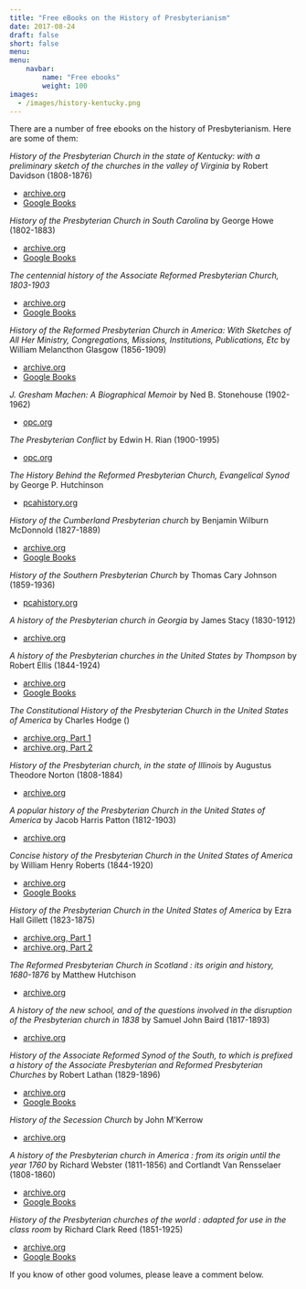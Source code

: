 ```yaml
---
title: "Free eBooks on the History of Presbyterianism"
date: 2017-08-24
draft: false
short: false
menu:
menu:
    navbar:
        name: "Free ebooks"
        weight: 100
images:
  - /images/history-kentucky.png
---
```



There are a number of free ebooks on the history of Presbyterianism. Here are some of them:


<span class="lead"><i class="fa fa-book text-warning" aria-hidden="true"></i> _History of the Presbyterian Church in the state of Kentucky: with a preliminary sketch of the churches in the valley of Virginia_ by Robert Davidson (1808-1876)</span>

* [archive.org](https://archive.org/details/historyofpresbyt00davi)
* [Google Books](https://books.google.com/books?id=EDaPaqx6lCAC)

<span class="lead"><i class="fa fa-book text-warning" aria-hidden="true"></i> _History of the Presbyterian Church in South Carolina_ by  George Howe (1802-1883)</span>

* [archive.org](https://archive.org/details/cu31924052251646)
* [Google Books](https://books.google.com/books?id=M-UqAAAAYAAJ)

<span class="lead"><i class="fa fa-book text-warning" aria-hidden="true"></i> _The centennial history of the Associate Reformed Presbyterian Church, 1803-1903_</span>

* [archive.org](https://archive.org/details/centennialhistor00asso)
* [Google Books](https://books.google.com/books?id=eco5AQAAMAAJ)

<span class="lead"><i class="fa fa-book text-warning" aria-hidden="true"></i> _History of the Reformed Presbyterian Church in America: With Sketches of All Her Ministry, Congregations, Missions, Institutions, Publications, Etc_ by William Melancthon Glasgow (1856-1909)</span>

* [archive.org](https://archive.org/details/historyofrefor00glas)
* [Google Books](https://books.google.com/books?id=FiJNAAAAYAAJ&source=gbs_similarbooks)

<span class="lead"><i class="fa fa-book text-warning" aria-hidden="true"></i> _J. Gresham Machen: A Biographical Memoir_ by Ned B. Stonehouse (1902-1962)</span>

* [opc.org](https://store.opc.org/SearchResults.asp?Cat=1823)

<span class="lead"><i class="fa fa-book text-warning" aria-hidden="true"></i> _The Presbyterian Conflict_ by Edwin H. Rian (1900-1995)</span>

* [opc.org](https://store.opc.org/SearchResults.asp?Cat=1823)

<span class="lead"><i class="fa fa-book text-warning" aria-hidden="true"></i> _The History Behind the Reformed Presbyterian Church, Evangelical Synod_ by George P. Hutchinson</span>

* [pcahistory.org](http://pcahistory.org/findingaids/rpces/history/index.html)

<span class="lead"><i class="fa fa-book text-warning" aria-hidden="true"></i> _History of the Cumberland Presbyterian church_ by Benjamin Wilburn McDonnold (1827-1889)</span>

* [archive.org](https://archive.org/details/historyofcumber00mcdo)
* [Google Books](https://books.google.com/books?id=qtFLAAAAMAAJ)

<span class="lead"><i class="fa fa-book text-warning" aria-hidden="true"></i> _History of the Southern Presbyterian Church_ by Thomas Cary Johnson (1859-1936)</span>

* [pcahistory.org](http://www.pcahistory.org/findingaids/pcus/index.html)

<span class="lead"><i class="fa fa-book text-warning" aria-hidden="true"></i> _A history of the Presbyterian church in Georgia_ by James Stacy (1830-1912)</span>

* [archive.org](https://archive.org/details/historyofpres00stac)

<span class="lead"><i class="fa fa-book text-warning" aria-hidden="true"></i> _A history of the Presbyterian churches in the United States by Thompson_ by Robert Ellis (1844-1924)</span>

* [archive.org](https://archive.org/details/historyofpresbyt00thom)
* [Google Books](https://books.google.com/books?id=Ijr1xqPWv1cC)

<span class="lead"><i class="fa fa-book text-warning" aria-hidden="true"></i> _The Constitutional History of the Presbyterian Church in the United States of America_ by Charles Hodge ()</span>

* [archive.org, Part 1](https://archive.org/details/constitutionalh00hodggoog)
* [archive.org, Part 2](https://archive.org/details/constitutionalh03hodggoog)

<span class="lead"><i class="fa fa-book text-warning" aria-hidden="true"></i> _History of the Presbyterian church, in the state of Illinois_ by Augustus Theodore Norton (1808-1884)</span>

* [archive.org](https://archive.org/details/historyofpresb00nort)

<span class="lead"><i class="fa fa-book text-warning" aria-hidden="true"></i> _A popular history of the Presbyterian Church in the United States of America_ by Jacob Harris Patton (1812-1903)</span>

* [archive.org](https://archive.org/details/popularhistoryo00patt)

<span class="lead"><i class="fa fa-book text-warning" aria-hidden="true"></i> _Concise history of the Presbyterian Church in the United States of America_ by William Henry Roberts (1844-1920)</span>

* [archive.org](https://archive.org/details/concisehistoryof00rob)
* [Google Books](https://books.google.com/books?id=eZE9AAAAYAAJ)

<span class="lead"><i class="fa fa-book text-warning" aria-hidden="true"></i> _History of the Presbyterian Church in the United States of America_
by Ezra Hall Gillett (1823-1875)</span>

* [archive.org, Part 1](https://archive.org/details/historyofpresbyt187301gill)
* [archive.org, Part 2](https://archive.org/details/historyofpresbyt02gill)

<span class="lead"><i class="fa fa-book text-warning" aria-hidden="true"></i> _The Reformed Presbyterian Church in Scotland : its origin and history, 1680-1876_ by Matthew Hutchison</span>

* [archive.org](https://archive.org/details/reformpresbyter00hutcuoft)

<span class="lead"><i class="fa fa-book text-warning" aria-hidden="true"></i> _A history of the new school, and of the questions involved in the disruption of the Presbyterian church in 1838_ by Samuel John Baird (1817-1893)</span>

* [archive.org](https://archive.org/details/historyofnews00bair)

<span class="lead"><i class="fa fa-book text-warning" aria-hidden="true"></i> _History of the Associate Reformed Synod of the South, to which is prefixed a history of the Associate Presbyterian and Reformed Presbyterian Churches_ by Robert Lathan (1829-1896)</span>

* [archive.org](https://archive.org/details/historyofassocia00lath)
* [Google Books](https://books.google.com/books?id=-mZHAQAAMAAJ)

<span class="lead"><i class="fa fa-book text-warning" aria-hidden="true"></i> _History of the Secession Church_ by John M'Kerrow</span>

* [archive.org](https://archive.org/details/historysecessio00mkegoog)

<span class="lead"><i class="fa fa-book text-warning" aria-hidden="true"></i> _A history of the Presbyterian church in America : from its origin until the year 1760_ by Richard Webster (1811-1856) and Cortlandt Van Rensselaer (1808-1860)</span>

* [archive.org](https://archive.org/details/cu31924029470287)
* [Google Books](https://books.google.com/books?id=NUlnMpHqpA8C)

<span class="lead"><i class="fa fa-book text-warning" aria-hidden="true"></i> _History of the Presbyterian churches of the world : adapted for use in the class room_ by Richard Clark Reed (1851-1925)</span>

* [archive.org](https://archive.org/details/historyofpresbyt1915reed)
* [Google Books](https://books.google.com/books?id=0Xw9AAAAYAAJ)


If you know of other good volumes, please leave a comment below.